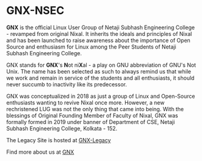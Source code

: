 # GNX-NSEC

**GNX** is the official Linux User Group of Netaji Subhash Engineering College - revamped from original Nixal. It inherits the ideals and principles of Nixal and has been launched to raise awareness about the importance of Open Source and enthusiasm for Linux among the Peer Students of Netaji Subhash Engineering College.

GNX stands for **GNX**'s **N**ot ni**X**al - a play on GNU abbreviation of GNU's Not Unix. The name has been selected as such to always remind us that while we work and remain in service of the students and all enthusiasts, it should never succumb to inactivity like its predecessor. 

GNX was conceptualized in 2018 as just a group of Linux and Open-Source enthusiasts wanting to revive Nixal once more. However, a new rechristened LUG was not the only thing that came into being. With the blessings of Original Founding Member of Faculty of Nixal, GNX was formally formed in 2019 under banner of Department of CSE, Netaji Subhash Engineering College, Kolkata - 152. 

The Legacy Site is hosted at [GNX-Legacy](gnx-nsec.github.io)

Find more about us at [GNX](gnx.nsec.ac.in)
